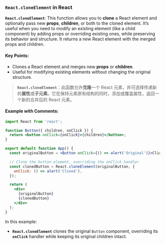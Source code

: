### `React.cloneElement` in React

**`React.cloneElement`**: This function allows you to **clone** a React element and optionally pass new **props**, **children**, or both to the cloned element. It’s useful when you need to modify an existing element (like a child component) by adding props or overriding existing ones, while preserving its behavior and structure. It returns a new React element with the merged props and children.

<audio src="../../../../Downloads/__`React.cloneE.mp3"></audio>

#### Key Points:
- Clones a React element and merges new **props** or **children**.
- Useful for modifying existing elements without changing the original structure.

> **`React.cloneElement`**：此函数允许**克隆**一个 React 元素，并可选择传递新的**属性**或**子元素**。它在保持元素原有结构的同时，添加或覆盖属性，返回一个新的合并后的 React 元素。
>
> <audio src="../../../../Downloads/_`React.cloneEl.mp3"></audio>

#### Example with Comments:

<audio src="../../../../Downloads/这段代码展示了 React 中 (1).mp3"></audio>

<audio src="../../../../Downloads/This code demon (6).mp3"></audio>

```jsx
import React from 'react';

function Button({ children, onClick }) {
  return <button onClick={onClick}>{children}</button>;
}

export default function App() {
  const originalButton = <Button onClick={() => alert('Original')}>Click me</Button>;

  // Clone the button element, overriding the onClick handler
  const clonedButton = React.cloneElement(originalButton, {
    onClick: () => alert('Cloned'),
  });

  return (
    <div>
      {originalButton}
      {clonedButton}
    </div>
  );
}
```

In this example:
- **`React.cloneElement`** clones the original `Button` component, overriding its **`onClick`** handler while keeping its original children intact.